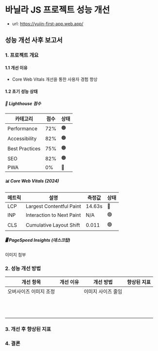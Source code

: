 # 바닐라 JS 프로젝트 성능 개선
- url: https://yujin-first-app.web.app/

## 성능 개선 사후 보고서

### 1. 프로젝트 개요
#### 1.1 개선 이유
- Core Web Vitals 개선을 통한 사용자 경험 향상

#### 1.2 초기 성능 상태
##### 🎯 Lighthouse 점수
| 카테고리 | 점수 | 상태 |
|----------|------|------|
| Performance | 72% | 🟠 |
| Accessibility | 82% | 🟠 |
| Best Practices | 75% | 🟠 |
| SEO | 82% | 🟠 |
| PWA | 0% | 🔴 |

##### 📊 Core Web Vitals (2024)
| 메트릭 | 설명 | 측정값 | 상태 |
|--------|------|--------|------|
| LCP | Largest Contentful Paint | 14.63s | 🔴 |
| INP | Interaction to Next Paint | N/A | 🟢 |
| CLS | Cumulative Layout Shift | 0.011 | 🟢 |

##### 🖥️ PageSpeed Insights (데스크탑)
이미지 첨부


### 2. 성능 개선 방법
|  개선 항목  |  개선 이유  |  개선 방법  |  향상된 지표  |
|---|---|---|---|
|  오버사이즈 이미지 조정  |    |  이미지 사이즈 줄임  |    |
|   |   |   |   |
|   |   |   |   |
|   |   |   |   |
|   |   |   |   |
|   |   |   |   |
|   |   |   |   |
|   |   |   |   |
|   |   |   |   |
|   |   |   |   |
|   |   |   |   |
|   |   |   |   |
|   |   |   |   |


### 3. 개선 후 향상된 지표

### 4. 결론